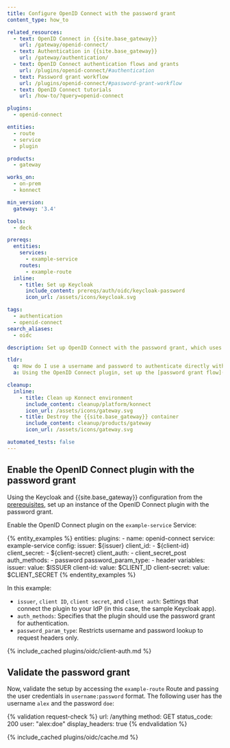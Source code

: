 ```yaml
---
title: Configure OpenID Connect with the password grant
content_type: how_to

related_resources:
  - text: OpenID Connect in {{site.base_gateway}}
    url: /gateway/openid-connect/
  - text: Authentication in {{site.base_gateway}}
    url: /gateway/authentication/
  - text: OpenID Connect authentication flows and grants
    url: /plugins/openid-connect/#authentication
  - text: Password grant workflow
    url: /plugins/openid-connect/#password-grant-workflow
  - text: OpenID Connect tutorials
    url: /how-to/?query=openid-connect

plugins:
  - openid-connect

entities:
  - route
  - service
  - plugin

products:
  - gateway

works_on:
  - on-prem
  - konnect

min_version:
  gateway: '3.4'

tools:
  - deck

prereqs:
  entities:
    services:
      - example-service
    routes:
      - example-route
  inline:
    - title: Set up Keycloak
      include_content: prereqs/auth/oidc/keycloak-password
      icon_url: /assets/icons/keycloak.svg

tags:
  - authentication
  - openid-connect
search_aliases:
  - oidc

description: Set up OpenID Connect with the password grant, which uses a username and password pair for authentication.

tldr:
  q: How do I use a username and password to authenticate directly with my identity provider?
  a: Using the OpenID Connect plugin, set up the [password grant flow](/plugins/openid-connect/#password-grant-workflow) to connect to an identity provider (IdP) by passing a username and password in a header.

cleanup:
  inline:
    - title: Clean up Konnect environment
      include_content: cleanup/platform/konnect
      icon_url: /assets/icons/gateway.svg
    - title: Destroy the {{site.base_gateway}} container
      include_content: cleanup/products/gateway
      icon_url: /assets/icons/gateway.svg

automated_tests: false
---
```


## Enable the OpenID Connect plugin with the password grant

Using the Keycloak and {{site.base_gateway}} configuration from the [prerequisites](#prerequisites), 
set up an instance of the OpenID Connect plugin with the password grant.

Enable the OpenID Connect plugin on the `example-service` Service:

{% entity_examples %}
entities:
  plugins:
    - name: openid-connect
      service: example-service
      config:
        issuer: ${issuer}
        client_id:
        - ${client-id}
        client_secret:
        - ${client-secret}
        client_auth:
        - client_secret_post
        auth_methods:
        - password
        password_param_type:
        - header
variables:
  issuer:
    value: $ISSUER
  client-id:
    value: $CLIENT_ID
  client-secret:
    value: $CLIENT_SECRET
{% endentity_examples %}

In this example:
* `issuer`, `client ID`, `client secret`, and `client auth`: Settings that connect the plugin to your IdP (in this case, the sample Keycloak app).
* `auth_methods`: Specifies that the plugin should use the password grant for authentication.
* `password_param_type`: Restricts username and password lookup to request headers only.

{% include_cached plugins/oidc/client-auth.md %}

## Validate the password grant

Now, validate the setup by accessing the `example-route` Route and passing the user credentials in `username:password` format.
The following user has the username `alex` and the password `doe`:

{% validation request-check %}
url: /anything
method: GET
status_code: 200
user: "alex:doe"
display_headers: true
{% endvalidation %}

{% include_cached plugins/oidc/cache.md %}